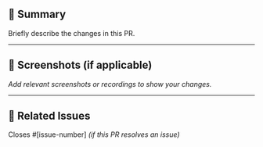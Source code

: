 ## 🚀 Summary

Briefly describe the changes in this PR.

---

## 📸 Screenshots (if applicable)

_Add relevant screenshots or recordings to show your changes._

---

## 📎 Related Issues

Closes #[issue-number] _(if this PR resolves an issue)_
